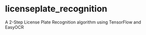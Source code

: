 # licenseplate_recognition
A 2-Step License Plate Recognition algorithm using TensorFlow and EasyOCR